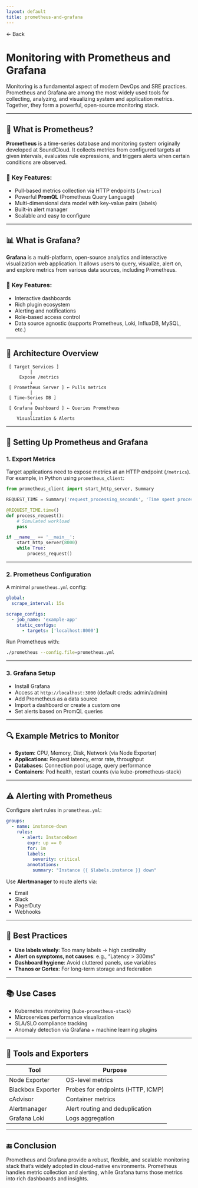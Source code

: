 ```yaml
---
layout: default
title: prometheus-and-grafana 
---
```


<a href="https://anish7600.github.io/technical-writeups" style="text-decoration: none;">← Back</a>


# Monitoring with Prometheus and Grafana

Monitoring is a fundamental aspect of modern DevOps and SRE practices. Prometheus and Grafana are among the most widely used tools for collecting, analyzing, and visualizing system and application metrics. Together, they form a powerful, open-source monitoring stack.

---

## 🔧 What is Prometheus?

**Prometheus** is a time-series database and monitoring system originally developed at SoundCloud. It collects metrics from configured targets at given intervals, evaluates rule expressions, and triggers alerts when certain conditions are observed.

### 📌 Key Features:

* Pull-based metrics collection via HTTP endpoints (`/metrics`)
* Powerful **PromQL** (Prometheus Query Language)
* Multi-dimensional data model with key-value pairs (labels)
* Built-in alert manager
* Scalable and easy to configure

---

## 📊 What is Grafana?

**Grafana** is a multi-platform, open-source analytics and interactive visualization web application. It allows users to query, visualize, alert on, and explore metrics from various data sources, including Prometheus.

### 📌 Key Features:

* Interactive dashboards
* Rich plugin ecosystem
* Alerting and notifications
* Role-based access control
* Data source agnostic (supports Prometheus, Loki, InfluxDB, MySQL, etc.)

---

## 🧱 Architecture Overview

```
 [ Target Services ]
         |
     Expose /metrics
         ↓
 [ Prometheus Server ] ← Pulls metrics
         |
 [ Time-Series DB ]
         ↓
 [ Grafana Dashboard ] ← Queries Prometheus
         |
    Visualization & Alerts
```

---

## 🚀 Setting Up Prometheus and Grafana

### 1. Export Metrics

Target applications need to expose metrics at an HTTP endpoint (`/metrics`). For example, in Python using `prometheus_client`:

```python
from prometheus_client import start_http_server, Summary

REQUEST_TIME = Summary('request_processing_seconds', 'Time spent processing request')

@REQUEST_TIME.time()
def process_request():
    # Simulated workload
    pass

if __name__ == '__main__':
    start_http_server(8000)
    while True:
        process_request()
```

---

### 2. Prometheus Configuration

A minimal `prometheus.yml` config:

```yaml
global:
  scrape_interval: 15s

scrape_configs:
  - job_name: 'example-app'
    static_configs:
      - targets: ['localhost:8000']
```

Run Prometheus with:

```bash
./prometheus --config.file=prometheus.yml
```

---

### 3. Grafana Setup

* Install Grafana
* Access at `http://localhost:3000` (default creds: admin/admin)
* Add Prometheus as a data source
* Import a dashboard or create a custom one
* Set alerts based on PromQL queries

---

## 🔍 Example Metrics to Monitor

* **System**: CPU, Memory, Disk, Network (via Node Exporter)
* **Applications**: Request latency, error rate, throughput
* **Databases**: Connection pool usage, query performance
* **Containers**: Pod health, restart counts (via kube-prometheus-stack)

---

## ⚠️ Alerting with Prometheus

Configure alert rules in `prometheus.yml`:

```yaml
groups:
  - name: instance-down
    rules:
      - alert: InstanceDown
        expr: up == 0
        for: 1m
        labels:
          severity: critical
        annotations:
          summary: "Instance {{ $labels.instance }} down"
```

Use **Alertmanager** to route alerts via:

* Email
* Slack
* PagerDuty
* Webhooks

---

## 🧪 Best Practices

* **Use labels wisely**: Too many labels → high cardinality
* **Alert on symptoms, not causes**: e.g., “Latency > 300ms”
* **Dashboard hygiene**: Avoid cluttered panels, use variables
* **Thanos or Cortex**: For long-term storage and federation

---

## 📚 Use Cases

* Kubernetes monitoring (`kube-prometheus-stack`)
* Microservices performance visualization
* SLA/SLO compliance tracking
* Anomaly detection via Grafana + machine learning plugins

---

## 🧰 Tools and Exporters

| Tool              | Purpose                           |
| ----------------- | --------------------------------- |
| Node Exporter     | OS-level metrics                  |
| Blackbox Exporter | Probes for endpoints (HTTP, ICMP) |
| cAdvisor          | Container metrics                 |
| Alertmanager      | Alert routing and deduplication   |
| Grafana Loki      | Logs aggregation                  |

---

## 🔚 Conclusion

Prometheus and Grafana provide a robust, flexible, and scalable monitoring stack that’s widely adopted in cloud-native environments. Prometheus handles metric collection and alerting, while Grafana turns those metrics into rich dashboards and insights.
